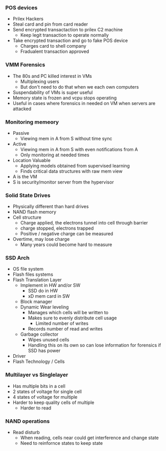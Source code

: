 
### POS devices 
- Prilex Hackers
- Steal card and pin from card reader
- Send encrypted transactaction to prilex C2 machine
    - Keep legit transaction to operate normally
- Take encrypted transaction and go to fake POS device
    - Charges card to shell company
    - Fradualent transaction approved


### VMM Forensics
- The 80s and PC killed interest in VMs
    - Multiplexing users
    - But don't need to do that when we each own computers
- Suspendability of VMs is super useful
- Memory state is frozen and vcpu stops operating
- Useful in cases where forensics in needed on VM when servers are attacked


### Monitoring memeory 
- Passive
    - Viewing mem in A from S without time sync
- Active
    - Viewing mem in A from S with even notifications from A
    - Only monitoring at needed times
- Location Valuable
    - Applying models obtained from supervised learning
    - Finds critical data structures with raw mem view
- A is the VM
- S is security/monitor server from the hypervisor


### Solid State Drives
- Physically different than hard drives
- NAND flash memory
- Cell structure
    - Charge applied, the electrons tunnel into cell through barrier
    - charge stopped, electrons trapped
    - Positive / negative charge can be measured
- Overtime, may lose charge 
    - Many years could become hard to measure


### SSD Arch
- OS file system
- Flash files systems
- Flash Translation Layer
    - Implement in HW and/or SW
        - SSD do in HW
        - xD mem card in SW
    - Block manager
    - Dynamic Wear leveling
        - Manages which cells will be written to
        - Makes sure to evenly distribute cell usage 
            - Limited number of writes
        - Records number of read and writes
    - Garbage collector
        - Wipes unused cells
        - Handling this on its own so can lose information for forensics if SSD has power
- Driver
- Flash Technology / Cells

### Multilayer vs Singlelayer
- Has multiple bits in a cell
- 2 states of voltage for single cell
- 4 states of voltage for multiple
- Harder to keep quality cells of multiple
    - Harder to read


### NAND operations
- Read disturb 
    - When reading, cells near could get interference and change state
    - Need to reinfornce states to keep state

















